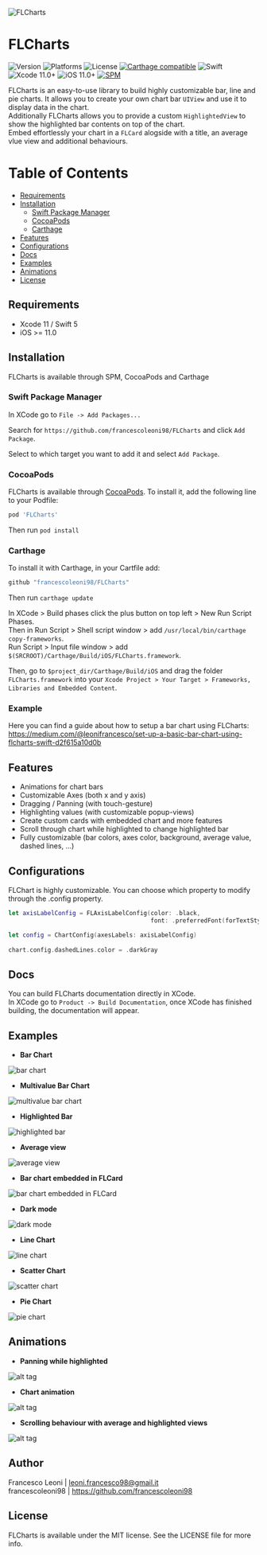![FLCharts](https://raw.githubusercontent.com/francescoleoni98/FLCharts/main/Screenshots/FLCharts_icon.png)

# FLCharts

![Version](https://img.shields.io/cocoapods/v/FLCharts.svg?style=flat) ![Platforms](https://img.shields.io/cocoapods/p/FLCharts.svg?style=flat) ![License](https://img.shields.io/cocoapods/l/FLCharts.svg?style=flat) [![Carthage compatible](https://img.shields.io/badge/Carthage-compatible-4BC51D.svg?style=flat)](https://github.com/Carthage/Carthage) ![Swift](https://img.shields.io/badge/swift-5.0-brightgreen.svg) ![Xcode 11.0+](https://img.shields.io/badge/Xcode-11.0%2B-blue.svg) ![iOS 11.0+](https://img.shields.io/badge/iOS-11.0%2B-blue.svg) [![SPM](https://img.shields.io/badge/Swift%20Package%20Manager-compatible-brightgreen.svg)](https://github.com/apple/swift-package-manager)

FLCharts is an easy-to-use library to build highly customizable bar, line and pie charts. It allows you to create your own chart bar `UIView` and use it to display data in the chart.
<br>
Additionally FLCharts allows you to provide a custom `HighlightedView` to show the highlighted bar contents on top of the chart.
<br>
Embed effortlessly your chart in a `FLCard` alogside with a title, an average vlue view and additional behaviours.


# Table of Contents
* [Requirements](#requirements)
* [Installation](#installation)
  * [Swift Package Manager](#SPM)
  * [CocoaPods](#cocoapods)
  * [Carthage](#carthage)
* [Features](#features)
* [Configurations](#configurations)
* [Docs](#docs)
* [Examples](#examples)
* [Animations](#animations)
* [License](#license)


## Requirements <a name="requirements"></a>
* Xcode 11 / Swift 5
* iOS >= 11.0


## Installation <a name="installation"></a>

FLCharts is available through SPM, CocoaPods and Carthage

### Swift Package Manager <a name="SPM"></a>

In XCode go to `File -> Add Packages...`

Search for `https://github.com/francescoleoni98/FLCharts` and click `Add Package`.

Select to which target you want to add it and select `Add Package`.

### CocoaPods <a name="cocoapods"></a>
FLCharts is available through [CocoaPods](https://cocoapods.org). To install it, add the following line to your Podfile:

```ruby
pod 'FLCharts'
```
Then run `pod install`

### Carthage <a name="carthage"></a>
To install it with Carthage, in your Cartfile add:
```ruby
github "francescoleoni98/FLCharts"
```
Then run `carthage update`

In XCode > Build phases click the plus button on top left > New Run Script Phases. <br>
Then in Run Script > Shell script window > add `/usr/local/bin/carthage copy-frameworks`. <br>
Run Script > Input file window > add `$(SRCROOT)/Carthage/Build/iOS/FLCharts.framework`.

Then, go to `$project_dir/Carthage/Build/iOS` and drag the folder `FLCharts.framework` into your `Xcode Project > Your Target > Frameworks, Libraries and Embedded Content`.

### Example
Here you can find a guide about how to setup a bar chart using FLCharts: <br>
https://medium.com/@leonifrancesco/set-up-a-basic-bar-chart-using-flcharts-swift-d2f615a10d0b

## Features <a name="features"></a>

 - Animations for chart bars
 - Customizable Axes (both x and y axis)
 - Dragging / Panning (with touch-gesture)
 - Highlighting values (with customizable popup-views)
 - Create custom cards with embedded chart and more features
 - Scroll through chart while highlighted to change highlighted bar
 - Fully customizable (bar colors, axes color, background, average value, dashed lines, ...)

## Configurations <a name="configurations"></a>

FLChart is highly customizable. You can choose which property to modify through the .config property.

```swift
let axisLabelConfig = FLAxisLabelConfig(color: .black,
                                        font: .preferredFont(forTextStyle: .body))

let config = ChartConfig(axesLabels: axisLabelConfig)
                         
chart.config.dashedLines.color = .darkGray
```


## Docs <a name="docs"></a>

You can build FLCharts documentation directly in XCode.
</br>
In XCode go to `Product -> Build Documentation`, once XCode has finished building, the documentation will appear.


## Examples <a name="examples"></a>

 - **Bar Chart**

 ![bar chart](https://github.com/francescoleoni98/FLCharts/blob/main/Screenshots/base_chart.jpg)

 - **Multivalue Bar Chart**

 ![multivalue bar chart](https://github.com/francescoleoni98/FLCharts/blob/main/Screenshots/multiple_value_chart.jpg)

 - **Highlighted Bar**

 ![highlighted bar](https://github.com/francescoleoni98/FLCharts/blob/main/Screenshots/highlightedview_chart.jpg)

 - **Average view**

 ![average view](https://raw.githubusercontent.com/francescoleoni98/FLCharts/main/Screenshots/average_line.jpg)

 - **Bar chart embedded in FLCard**

 ![bar chart embedded in FLCard](https://raw.githubusercontent.com/francescoleoni98/FLCharts/main/Screenshots/FLCard.jpg)

 - **Dark mode**

 ![dark mode](https://raw.githubusercontent.com/francescoleoni98/FLCharts/main/Screenshots/dark_mode.jpg)

- **Line Chart**

 ![line chart](https://raw.githubusercontent.com/francescoleoni98/FLCharts/main/Screenshots/line_chart.jpg)
 
- **Scatter Chart**

 ![scatter chart](https://raw.githubusercontent.com/francescoleoni98/FLCharts/main/Screenshots/scatter_chart.png)
 
- **Pie Chart**

 ![pie chart](https://raw.githubusercontent.com/francescoleoni98/FLCharts/main/Screenshots/pie_chart.png)


## Animations <a name="animations"></a>

- **Panning while highlighted**

 ![alt tag](https://raw.githubusercontent.com/francescoleoni98/FLCharts/main/Screenshots/GIFs/highlighted_pan_animation.gif)

- **Chart animation**

 ![alt tag](https://raw.githubusercontent.com/francescoleoni98/FLCharts/main/Screenshots/GIFs/start_bars_animation.gif)

- **Scrolling behaviour with average and highlighted views**

 ![alt tag](https://raw.githubusercontent.com/francescoleoni98/FLCharts/main/Screenshots/GIFs/scrolling_behaviour.gif)


## Author

Francesco Leoni | leoni.francesco98@gmail.it 
</br>
francescoleoni98 | https://github.com/francescoleoni98


## License <a name="license"></a>

FLCharts is available under the MIT license. See the LICENSE file for more info.
